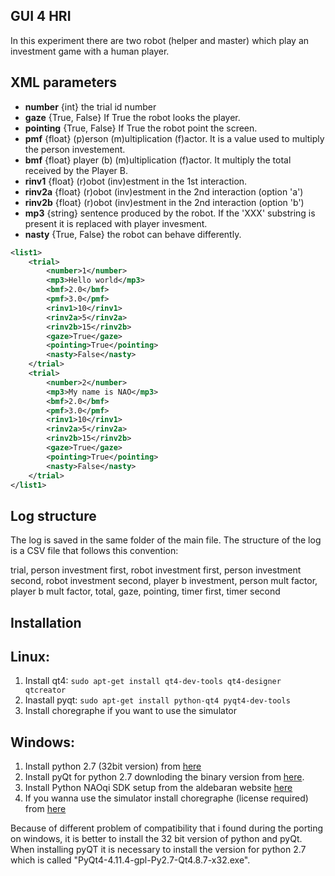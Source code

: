 GUI 4 HRI
----------

In this experiment there are two robot (helper and master) which play an investment game with a human player.

XML parameters
--------------

- **number** {int} the trial id number
- **gaze** {True, False} If True the robot looks the player.
- **pointing** {True, False} If True the robot point the screen.
- **pmf** {float} (p)erson (m)ultiplication (f)actor. It is a value used to multiply the person investement.
- **bmf** {float} player (b) (m)ultiplication (f)actor. It multiply the total received by the Player B.
- **rinv1** {float} (r)obot (inv)estment in the 1st interaction.
- **rinv2a** {float} (r)obot (inv)estment in the 2nd interaction (option 'a')
- **rinv2b** {float} (r)obot (inv)estment in the 2nd interaction (option 'b')
- **mp3** {string} sentence produced by the robot. If the 'XXX' substring is present it is replaced with player invesment.
- **nasty** {True, False} the robot can behave differently.

```xml
<list1>
    <trial>
        <number>1</number>
        <mp3>Hello world</mp3>
        <bmf>2.0</bmf>        
        <pmf>3.0</pmf>
        <rinv1>10</rinv1>
        <rinv2a>5</rinv2a>
        <rinv2b>15</rinv2b>
        <gaze>True</gaze>
        <pointing>True</pointing>
        <nasty>False</nasty>
    </trial>
    <trial>
        <number>2</number>
        <mp3>My name is NAO</mp3>
        <bmf>2.0</bmf>   
        <pmf>3.0</pmf>
        <rinv1>10</rinv1>
        <rinv2a>5</rinv2a>
        <rinv2b>15</rinv2b>
        <gaze>True</gaze>
        <pointing>True</pointing>
        <nasty>False</nasty>
    </trial>
</list1>
```

Log structure
--------------

The log is saved in the same folder of the main file. The structure of the log is a CSV file that follows this convention:

trial, person investment first, robot investment first, person investment second, robot investment second, player b investment, person mult factor, player b mult factor, total, gaze, pointing, timer first, timer second 

Installation
------------

Linux:
------

1. Install qt4: `sudo apt-get install qt4-dev-tools qt4-designer qtcreator`
2. Inastall pyqt: `sudo apt-get install python-qt4 pyqt4-dev-tools`
3. Install choregraphe if you want to use the simulator


Windows:
--------

1. Install python 2.7 (32bit version) from [here](https://www.python.org/download/releases/2.7/)
2. Install pyQt for python 2.7 downloding the binary version from [here](https://riverbankcomputing.com/software/pyqt/download).
3. Install Python NAOqi SDK setup from the aldebaran website [here](https://community.ald.softbankrobotics.com/en/resources/software)
4. If you wanna use the simulator install choregraphe (license required) from [here](http://doc.aldebaran.com/1-14/software/installing.html)

Because of different problem of compatibility that i found during the porting on windows, it is better to install the 32 bit version of python and pyQt. When installing pyQT it is necessary to install the version for python 2.7 which is called "PyQt4-4.11.4-gpl-Py2.7-Qt4.8.7-x32.exe".
